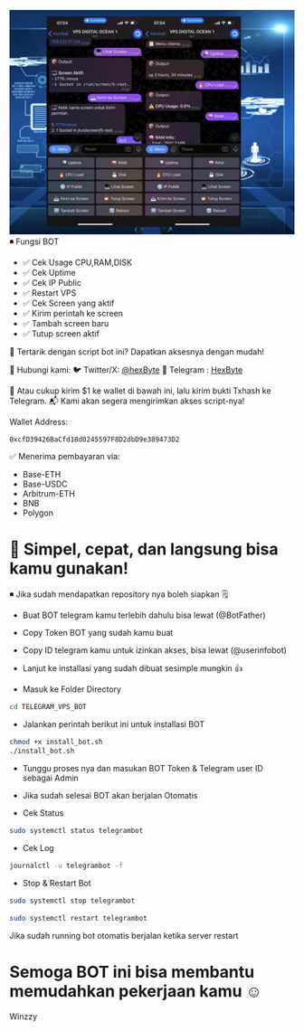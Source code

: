 ![Alt Text](./assets/image.png)
◾ Fungsi BOT 
- ✅ Cek Usage CPU,RAM,DISK
- ✅ Cek Uptime
- ✅ Cek IP Public
- ✅ Restart VPS
- ✅ Cek Screen yang aktif
- ✅ Kirim perintah ke screen
- ✅ Tambah screen baru
- ✅ Tutup screen aktif

🎯 Tertarik dengan script bot ini?
Dapatkan aksesnya dengan mudah!

📩 Hubungi kami:
🐦 Twitter/X: [@hexByte](https://x.com/fruitchest8474)
📱 Telegram : [HexByte](https://t.me/topengdigital)

💸 Atau cukup kirim $1 ke wallet di bawah ini, lalu kirim bukti Txhash ke Telegram.
📬 Kami akan segera mengirimkan akses script-nya!

Wallet Address:
```
0xcfD39426BaCfd18d0245597F8D2dbD9e389473D2
```

✅ Menerima pembayaran via:
* Base-ETH
* Base-USDC
* Arbitrum-ETH
* BNB
* Polygon

🚀 Simpel, cepat, dan langsung bisa kamu gunakan!
=======


◾ Jika sudah mendapatkan repository nya boleh siapkan 🗒
  * Buat BOT telegram kamu terlebih dahulu bisa lewat (@BotFather)
  * Copy Token BOT yang sudah kamu buat
  * Copy ID telegram kamu untuk izinkan akses, bisa lewat (@userinfobot)
  * Lanjut ke installasi yang sudah dibuat sesimple mungkin 👍


 * Masuk ke Folder Directory
```bash
cd TELEGRAM_VPS_BOT
```
 * Jalankan perintah berikut ini untuk installasi BOT
```bash
chmod +x install_bot.sh
./install_bot.sh
```
 * Tunggu proses nya dan masukan BOT Token & Telegram user ID sebagai Admin
 * Jika sudah selesai BOT akan berjalan Otomatis

 * Cek Status
```bash
sudo systemctl status telegrambot
```
 * Cek Log
 ```bash
journalctl -u telegrambot -f
```
* Stop & Restart Bot
```bash
sudo systemctl stop telegrambot
```
```bash
sudo systemctl restart telegrambot
```
Jika sudah running bot otomatis berjalan ketika server restart
# Semoga BOT ini bisa membantu memudahkan pekerjaan kamu ☺️
Winzzy
